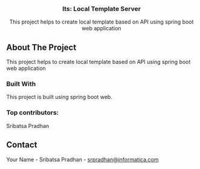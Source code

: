 <!-- PROJECT LOGO -->
<br />
<div align="center">
  <h3 align="center">lts: Local Template Server</h3>

  <p align="center">This project helps to create local template based on API using spring boot web application</p>
</div>

<!-- ABOUT THE PROJECT -->
## About The Project
This project helps to create local template based on API using spring boot web application

### Built With
This project is built using spring boot web.

### Top contributors:
Sribatsa Pradhan

<!-- CONTACT -->
## Contact

Your Name - Sribatsa Pradhan - srpradhan@informatica.com
